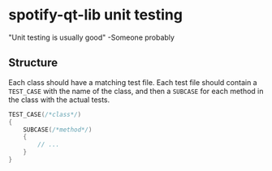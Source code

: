 # spotify-qt-lib unit testing
"Unit testing is usually good" -Someone probably

## Structure
Each class should have a matching test file.
Each test file should contain a `TEST_CASE` with the name of the class,
and then a `SUBCASE` for each method in the class with the actual tests.

```cpp
TEST_CASE(/*class*/)
{
	SUBCASE(/*method*/)
	{
		// ...
	}
}
```